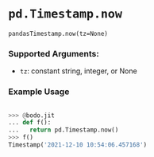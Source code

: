 # `pd.Timestamp.now`


`pandasTimestamp.now(tz=None)`

### Supported Arguments:
- `tz`: constant string, integer, or None

### Example Usage

```py

>>> @bodo.jit
... def f():
...   return pd.Timestamp.now()
>>> f()
Timestamp('2021-12-10 10:54:06.457168')

```

